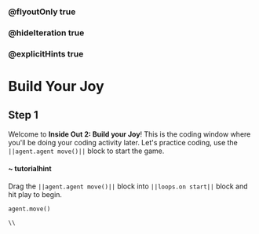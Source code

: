 ### @flyoutOnly true
### @hideIteration true
### @explicitHints true

# Build Your Joy

## Step 1
Welcome to **Inside Out 2: Build your Joy**! This is the coding window where you'll be doing your coding activity later. Let's practice coding, use the ``||agent.agent move()||`` block to start the game.

#### ~ tutorialhint 
Drag the ``||agent.agent move()||`` block into ``||loops.on start||`` block and hit play to begin.

```ghost
agent.move()
```
```template
\\
```